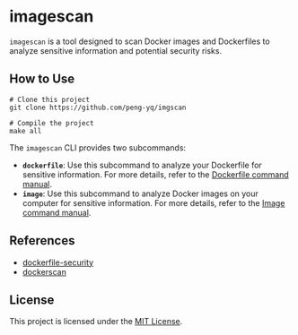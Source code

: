 # imagescan

`imagescan` is a tool designed to scan Docker images and Dockerfiles to analyze sensitive information and potential security risks.

## How to Use

```shell
# Clone this project
git clone https://github.com/peng-yq/imgscan

# Compile the project
make all
```

The `imagescan` CLI provides two subcommands:

- **`dockerfile`**: Use this subcommand to analyze your Dockerfile for sensitive information. For more details, refer to the [Dockerfile command manual](docs/dockerfile.md).
- **`image`**: Use this subcommand to analyze Docker images on your computer for sensitive information. For more details, refer to the [Image command manual](docs/image.md).

## References

- [dockerfile-security](https://github.com/cr0hn/dockerfile-security)
- [dockerscan](https://github.com/cr0hn/dockerscan)

## License

This project is licensed under the [MIT License](LICENSE).